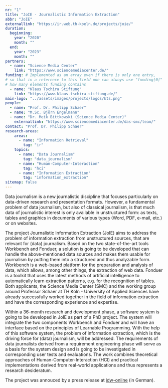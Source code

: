 ```yaml
---
nr: "1"
title: "JoIE - Journalistic Information Extraction"
abbr: "JoIE"
externallink: "https://ir.web.th-koeln.de/projects/joie/"
duration:
  beginning: 
    year: "2020"
    month: ""
  end: 
    year: "2023"
    month: ""
partners:
  - name: "Science Media Center"
    link: "https://www.sciencemediacenter.de/"
funding: # Implemented as an array even if there is only one entry, 
# so that in a reference to this field one can always use "funding[0]" no matter
# how many elements funding contains
  - name: "Klaus Tschira Stiftung"
    link: "https://www.klaus-tschira-stiftung.de/"
main-logo: "../assets/images/projects/logos/kts.png"
people:
  - name: "Prof. Dr. Philipp Schaer"
  - name: "M.Sc. Björn Engelmann"
  - name: "Dr. Meik Bittkowski (Science Media Center)"
    externallink: "https://www.sciencemediacenter.de/das-smc/team/"
contact: "Prof. Dr. Philipp Schaer"
research-areas:
    areas: 
      - name: "Information Retrieval"
        tag: "ir"
    topics:
      - name: "Data Journalism"
        tag: "data_journalism"
      - name: "Human-Computer-Interaction"
        tag: "hci"
      - name: "Information Extraction"
        tag: "information_extraction"
sitemap: false
---
```

Data journalism is a new journalistic discipline that focuses particularly on data-driven research and presentation formats. However, a fundamental problem of data journalism, but also of classical journalism, is that much data of journalistic interest is only available in unstructured form: as texts, tables and graphics in documents of various types (Word, PDF, e-mail, etc.) or on websites.

<!--more-->The project Journalistic Information Extraction (JoIE) aims to address the problem of information extraction from unstructured sources, that are relevant for (data) journalism. Based on the two state-of-the-art tools Workbench and Fonduer, a solution is going to be developed that can handle the above-mentioned data sources and makes them usable for journalism by putting them into a structured and thus analyzable form.<!--more--> Workbench is a web-based platform for the preparation and analysis of data, which allows, among other things, the extraction of web data. Fonduer is a toolkit that uses the latest methods of artificial intelligence to automatically learn extraction patterns, e.g. for the recognition of tables. Both applicants, the Science Media Center (SMC) and the working group around Professor Schaer at TH Köln - University of Applied Sciences have already successfully worked together in the field of information extraction and have the corresponding experience and expertise.

Within a 36-month research and development phase, a software system is going to be developed in JoIE as part of a PhD project. The system will integrate the two components Workbench and Fonduer and will have an interface based on the principles of Learnable Programming. With the help of this software system, the problem of information extraction, which is the driving force for (data) journalism, will be addressed. The requirements of data journalists derived from a requirement engineering phase will serve as a basis for the system design and is going to be investigated in corresponding user tests and evaluations. The work combines theoretical approaches of Human-Computer-Interaction (HCI) and practical implementations derived from real-world applications and thus represents a research desideratum.

The project was annouced by a press release at [idw-online](https://idw-online.de/de/news763225) (in German).